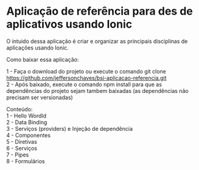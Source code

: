 # Aplicação de referência para des de aplicativos usando Ionic

O intuido dessa aplicação é criar e organizar as principais disciplinas de aplicações usando Ionic.

Como baixar essa aplicação:

1 - Faça o download do projeto ou execute o comando git clone https://github.com/jeffersonchaves/bsi-aplicacao-referencia.git \
2 - Após baixado, execute o comando npm install para que as dependências do projeto sejam tambem baixadas (as dependências não precisam ser versionadas) 

Conteúdo:\
1 - Hello Wordld\
2 - Data Binding\
3 - Serviços (providers) e Injeção de dependência\
4 - Componentes\
5 - Diretivas\
6 - Serviços\
7 - Pipes\
8 - Formulários

